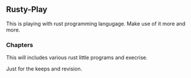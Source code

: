 ## Rusty-Play

This is playing with rust programming langugage. Make use of it more and more.

### Chapters

This will includes various rust little programs and execrise.

Just for the keeps and revision.
